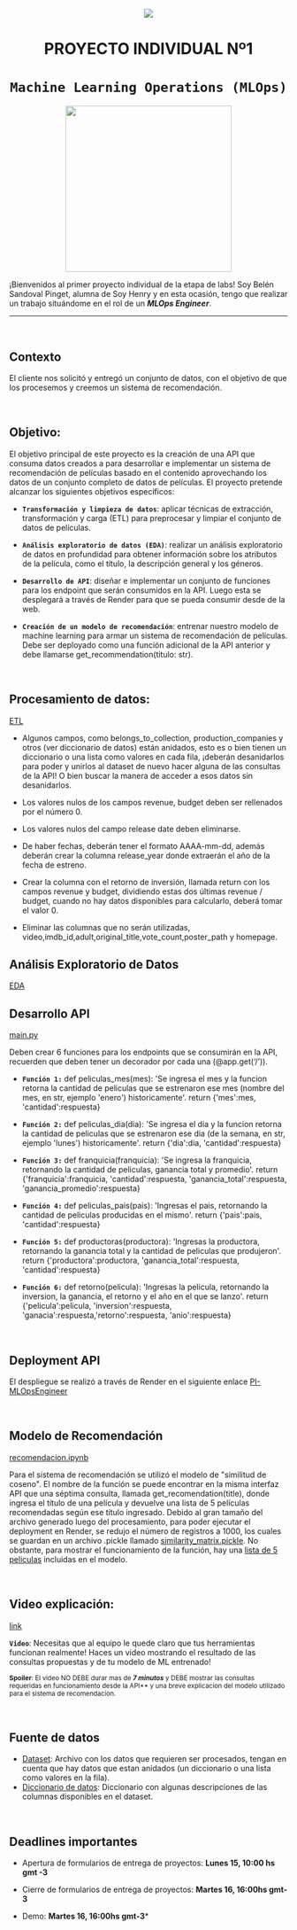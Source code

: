 <p align=center><img src=https://d31uz8lwfmyn8g.cloudfront.net/Assets/logo-henry-white-lg.png><p>

# <h1 align=center> **PROYECTO INDIVIDUAL Nº1** </h1>

# <h1 align=center>**`Machine Learning Operations (MLOps)`**</h1>

<p align="center">
<img src="https://user-images.githubusercontent.com/67664604/217914153-1eb00e25-ac08-4dfa-aaf8-53c09038f082.png"  height=300>
</p>

¡Bienvenidos al primer proyecto individual de la etapa de labs! Soy Belén Sandoval Pinget, alumna de Soy Henry y en esta ocasión, tengo que realizar un trabajo situándome en el rol de un ***MLOps Engineer***.  

<hr>  

<br/>

## **Contexto**

El cliente nos solicitó y entregó un conjunto de datos, con el objetivo de que los procesemos y creemos un sistema de recomendación.


<br/>

## **Objetivo**:



El objetivo principal de este proyecto es la creación de una API que consuma datos creados a para desarrollar e implementar un sistema de recomendación de películas basado en el contenido aprovechando los datos de un conjunto completo de datos de películas. El proyecto pretende alcanzar los siguientes objetivos específicos:

+ **`Transformación y limpieza de datos`**: aplicar técnicas de extracción, transformación y carga (ETL) para preprocesar y limpiar el conjunto de datos de películas.

+ **`Análisis exploratorio de datos (EDA)`**: realizar un análisis exploratorio de datos en profundidad para obtener información sobre los atributos de la película, como el título, la descripción general y los géneros.
  
+ **`Desarrollo de API`**: diseñar e implementar un conjunto de funciones para los endpoint que serán consumidos en la API. Luego esta se desplegará a través de Render para que se pueda consumir desde de la web. 

+ **`Creación de un modelo de recomendación`**: entrenar nuestro modelo de machine learning para armar un sistema de recomendación de películas. Debe ser deployado como una función adicional de la API anterior y debe llamarse get_recommendation(titulo: str).

<br/>

## **Procesamiento de datos:** 

[ETL](https://github.com/BeluSandoval/PI_ML_OPS/blob/main/ETL.ipynb)

+ Algunos campos, como belongs_to_collection, production_companies y otros (ver diccionario de datos) están anidados, esto es o bien tienen un diccionario o una lista como valores en cada fila, ¡deberán desanidarlos para poder y unirlos al dataset de nuevo hacer alguna de las consultas de la API! O bien buscar la manera de acceder a esos datos sin desanidarlos.

+ Los valores nulos de los campos revenue, budget deben ser rellenados por el número 0.

+ Los valores nulos del campo release date deben eliminarse.

+ De haber fechas, deberán tener el formato AAAA-mm-dd, además deberán crear la columna release_year donde extraerán el año de la fecha de estreno.

+ Crear la columna con el retorno de inversión, llamada return con los campos revenue y budget, dividiendo estas dos últimas revenue / budget, cuando no hay datos disponibles para calcularlo, deberá tomar el valor 0.

+ Eliminar las columnas que no serán utilizadas, video,imdb_id,adult,original_title,vote_count,poster_path y homepage.

## **Análisis Exploratorio de Datos**

[EDA](https://github.com/BeluSandoval/PI_ML_OPS/blob/main/EDA.ipynb)

## **Desarrollo API**

 [main.py](https://github.com/BeluSandoval/PI_ML_OPS/blob/main/main.py)

Deben crear 6 funciones para los endpoints que se consumirán en la API, recuerden que deben tener un decorador por cada una (@app.get(‘/’)).

+ **`Función 1:`** def peliculas_mes(mes): 'Se ingresa el mes y la funcion retorna la cantidad de peliculas que se estrenaron ese mes (nombre del mes, en str, ejemplo 'enero') historicamente'.
return {'mes':mes, 'cantidad':respuesta}

+ **`Función 2:`** def peliculas_dia(dia): 'Se ingresa el dia y la funcion retorna la cantidad de peliculas que se estrenaron ese dia (de la semana, en str, ejemplo 'lunes') historicamente'.
return {'dia':dia, 'cantidad':respuesta}

+ **`Función 3:`** def franquicia(franquicia): 'Se ingresa la franquicia, retornando la cantidad de peliculas, ganancia total y promedio'.
 return {'franquicia':franquicia, 'cantidad':respuesta, 'ganancia_total':respuesta, 'ganancia_promedio':respuesta}

+ **`Función 4:`** def peliculas_pais(pais): 'Ingresas el pais, retornando la cantidad de peliculas producidas en el mismo'. 
return {'pais':pais, 'cantidad':respuesta}

+ **`Función 5:`** def productoras(productora): 'Ingresas la productora, retornando la ganancia total y la cantidad de peliculas que produjeron'.
return {'productora':productora, 'ganancia_total':respuesta, 'cantidad':respuesta}

+ **`Función 6:`** def retorno(pelicula): 'Ingresas la pelicula, retornando la inversion, la ganancia, el retorno y el año en el que se lanzo'. 
return {'pelicula':pelicula, 'inversion':respuesta, 'ganacia':respuesta,'retorno':respuesta, 'anio':respuesta}


<br/>


## **Deployment API**

El despliegue se realizó a través de Render en el siguiente enlace [PI-MLOpsEngineer](https://pimlops-yelj.onrender.com/docs)



<br/>


## **Modelo de Recomendación**

[recomendacion.ipynb](https://github.com/BeluSandoval/PI_ML_OPS/blob/main/Recomendacion.ipynb)

Para el sistema de recomendación se utilizó el modelo de "similitud de coseno". El nombre de la función se puede encontrar en la misma interfaz API que una séptima consulta, llamada get_recomendation(title), donde ingresa el título de una película y devuelve una lista de 5 películas recomendadas según ese título ingresado. Debido al gran tamaño del archivo generado luego del procesamiento, para poder ejecutar el deployment en Render, se redujo el número de registros a 1000, los cuales se guardan en un archivo .pickle llamado [similarity_matrix.pickle](https://github.com/BeluSandoval/PI_ML_OPS/blob/main/similarity_matrix.pickle). No obstante, para mostrar el funcionamiento de la función, hay una [lista de 5 peliculas](https://github.com/BeluSandoval/PI_ML_OPS/blob/main/5_peliculas.txt) incluidas en el modelo.

<br/>


## **Video explicación:**
[link](https://youtu.be/EqOeW7UjpiA)


**`Video`**: Necesitas que al equipo le quede claro que tus herramientas funcionan realmente! Haces un video mostrando el resultado de las consultas propuestas y de tu modelo de ML entrenado!

<sub> **Spoiler**: El video NO DEBE durar mas de ***7 minutos*** y DEBE mostrar las consultas requeridas en funcionamiento desde la API** y una breve explicacion del modelo utilizado para el sistema de recomendacion. <sub/>

<br/>


## **Fuente de datos**

+ [Dataset](https://drive.google.com/file/d/1Rp7SNuoRnmdoQMa5LWXuK4i7W1ILblYb/view?usp=sharing): Archivo con los datos que requieren ser procesados, tengan en cuenta que hay datos que estan anidados (un diccionario o una lista como valores en la fila).
+ [Diccionario de datos](https://docs.google.com/spreadsheets/d/1QkHH5er-74Bpk122tJxy_0D49pJMIwKLurByOfmxzho/edit#gid=0): Diccionario con algunas descripciones de las columnas disponibles en el dataset.


  
<br/>

## **Deadlines importantes**

+ Apertura de formularios de entrega de proyectos: **Lunes 15, 10:00 hs gmt -3**

+ Cierre de formularios de entrega de proyectos: **Martes 16, 16:00hs gmt-3**
  
+ Demo: **Martes 16, 16:00hs gmt-3*** 
